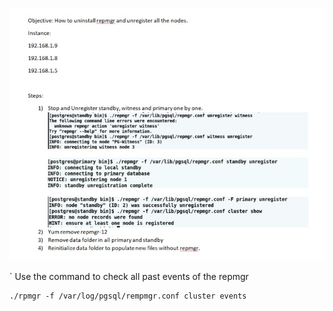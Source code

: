![image!](unregister.jpg)

` Use the command to check all past events of the repmgr
```
./rpmgr -f /var/log/pgsql/rempmgr.conf cluster events
```
